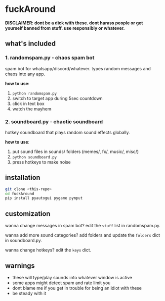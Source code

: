 # fuckAround


**DISCLAIMER: dont be a dick with these. dont harass people or get yourself banned from stuff. use responsibly or whatever.**

## what's included

### 1. randomspam.py - chaos spam bot
spam bot for whatsapp/discord/whatever. types random messages and chaos into any app.


**how to use:**
1. `python randomspam.py`
2. switch to target app during 5sec countdown
3. click in text box
4. watch the mayhem

### 2. soundboard.py - chaotic soundboard
hotkey soundboard that plays random sound effects globally.

**how to use:**
1. put sound files in sounds/ folders (memes/, fx/, music/, misc/)
2. `python soundboard.py`
3. press hotkeys to make noise

## installation

```bash
git clone <this-repo>
cd fuckAround
pip install pyautogui pygame pynput
```

## customization

wanna change messages in spam bot? edit the `stuff` list in randomspam.py.

wanna add more sound categories? add folders and update the `folders` dict in soundboard.py.

wanna change hotkeys? edit the `keys` dict.

## warnings

- these will type/play sounds into whatever window is active
- some apps might detect spam and rate limit you
- dont blame me if you get in trouble for being an idiot with these
- be steady with it

